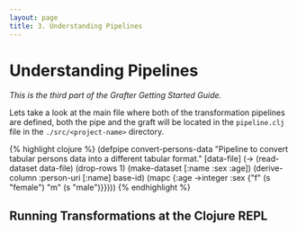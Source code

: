```yaml
---
layout: page
title: 3. Understanding Pipelines
---
```


# Understanding Pipelines

*This is the third part of the Grafter Getting Started Guide.*

Lets take a look at the main file where both of the transformation
pipelines are defined, both the pipe and the graft will be located in
the `pipeline.clj` file in the `./src/<project-name>` directory.

{% highlight clojure %}
(defpipe convert-persons-data
  "Pipeline to convert tabular persons data into a different tabular format."
  [data-file]
  (-> (read-dataset data-file)
      (drop-rows 1)
      (make-dataset [:name :sex :age])
      (derive-column :person-uri [:name] base-id)
      (mapc {:age ->integer
             :sex {"f" (s "female")
                   "m" (s "male")}})))
{% endhighlight %}

## Running Transformations at the Clojure REPL
